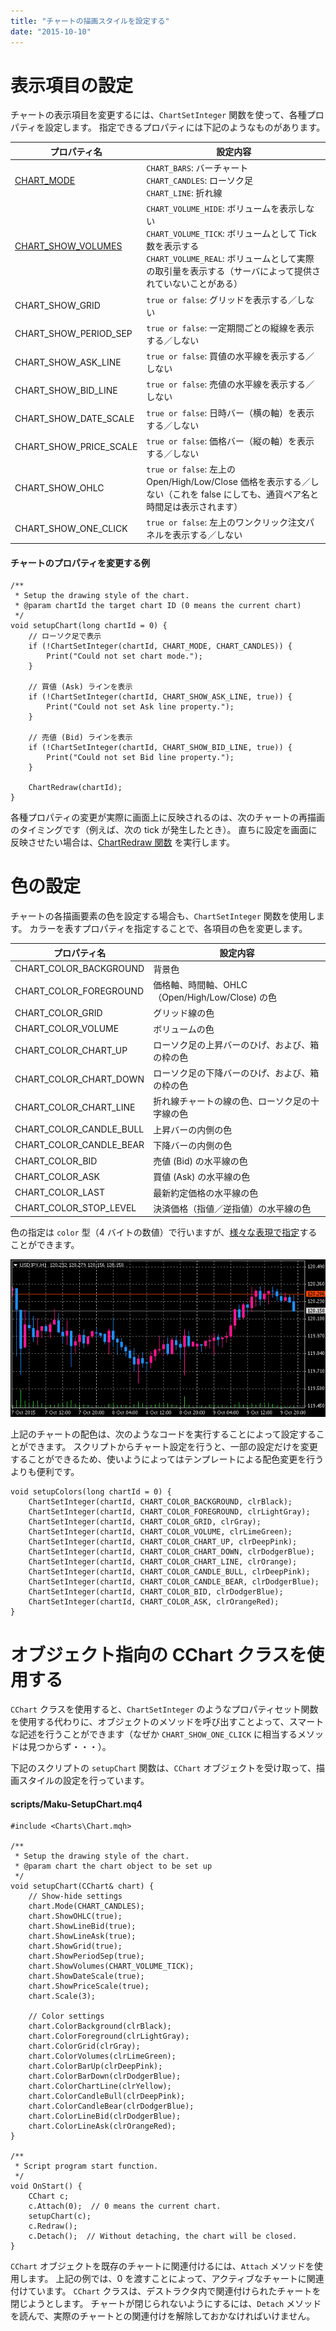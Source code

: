 ```yaml
---
title: "チャートの描画スタイルを設定する"
date: "2015-10-10"
---
```



表示項目の設定
====
チャートの表示項目を変更するには、`ChartSetInteger` 関数を使って、各種プロパティを設定します。
指定できるプロパティには下記のようなものがあります。

| プロパティ名 | 設定内容 |
| ------------ | -------- |
| [CHART_MODE](https://www.mql5.com/en/docs/constants/chartconstants/chart_view#enum_chart_mode) | `CHART_BARS`: バーチャート<br>`CHART_CANDLES`: ローソク足<br>`CHART_LINE`: 折れ線 |
| [CHART_SHOW_VOLUMES](https://www.mql5.com/en/docs/constants/chartconstants/chart_view#enum_chart_volume_mode) | `CHART_VOLUME_HIDE`: ボリュームを表示しない<br>`CHART_VOLUME_TICK`: ボリュームとして Tick 数を表示する<br>`CHART_VOLUME_REAL`: ボリュームとして実際の取引量を表示する（サーバによって提供されていないことがある） |
| CHART_SHOW_GRID | `true or false`: グリッドを表示する／しない |
| CHART_SHOW_PERIOD_SEP | `true or false`: 一定期間ごとの縦線を表示する／しない |
| CHART_SHOW_ASK_LINE | `true or false`: 買値の水平線を表示する／しない |
| CHART_SHOW_BID_LINE | `true or false`: 売値の水平線を表示する／しない |
| CHART_SHOW_DATE_SCALE | `true or false`: 日時バー（横の軸）を表示する／しない |
| CHART_SHOW_PRICE_SCALE | `true or false`: 価格バー（縦の軸）を表示する／しない |
| CHART_SHOW_OHLC | `true or false`: 左上の Open/High/Low/Close 価格を表示する／しない（これを false にしても、通貨ペア名と時間足は表示されます） |
| CHART_SHOW_ONE_CLICK | `true or false`: 左上のワンクリック注文パネルを表示する／しない |


#### チャートのプロパティを変更する例
```mql
/**
 * Setup the drawing style of the chart.
 * @param chartId the target chart ID (0 means the current chart)
 */
void setupChart(long chartId = 0) {
    // ローソク足で表示
    if (!ChartSetInteger(chartId, CHART_MODE, CHART_CANDLES)) {
        Print("Could not set chart mode.");
    }

    // 買値 (Ask) ラインを表示
    if (!ChartSetInteger(chartId, CHART_SHOW_ASK_LINE, true)) {
        Print("Could not set Ask line property.");
    }

    // 売値 (Bid) ラインを表示
    if (!ChartSetInteger(chartId, CHART_SHOW_BID_LINE, true)) {
        Print("Could not set Bid line property.");
    }

    ChartRedraw(chartId);
}
```

各種プロパティの変更が実際に画面上に反映されるのは、次のチャートの再描画のタイミングです（例えば、次の tick が発生したとき）。
直ちに設定を画面に反映させたい場合は、[ChartRedraw 関数](https://www.mql5.com/en/docs/chart_operations/chartredraw) を実行します。


色の設定
====
チャートの各描画要素の色を設定する場合も、`ChartSetInteger` 関数を使用します。
カラーを表すプロパティを指定することで、各項目の色を変更します。

| プロパティ名 | 設定内容 |
| ------------ | -------- |
| CHART_COLOR_BACKGROUND | 背景色 |
| CHART_COLOR_FOREGROUND | 価格軸、時間軸、OHLC（Open/High/Low/Close) の色 |
| CHART_COLOR_GRID | グリッド線の色 |
| CHART_COLOR_VOLUME | ボリュームの色 |
| CHART_COLOR_CHART_UP | ローソク足の上昇バーのひげ、および、箱の枠の色 |
| CHART_COLOR_CHART_DOWN | ローソク足の下降バーのひげ、および、箱の枠の色 |
| CHART_COLOR_CHART_LINE | 折れ線チャートの線の色、ローソク足の十字線の色 |
| CHART_COLOR_CANDLE_BULL | 上昇バーの内側の色 |
| CHART_COLOR_CANDLE_BEAR | 下降バーの内側の色 |
| CHART_COLOR_BID | 売値 (Bid) の水平線の色 |
| CHART_COLOR_ASK | 買値 (Ask) の水平線の色 |
| CHART_COLOR_LAST | 最新約定価格の水平線の色 |
| CHART_COLOR_STOP_LEVEL | 決済価格（指値／逆指値）の水平線の色 |

色の指定は `color` 型（4 バイトの数値）で行いますが、[様々な表現で指定](colors.html)することができます。

![drawing-style.png](drawing-style.png)

上記のチャートの配色は、次のようなコードを実行することによって設定することができます。
スクリプトからチャート設定を行うと、一部の設定だけを変更することができるため、使いようによってはテンプレートによる配色変更を行うよりも便利です。

```mql
void setupColors(long chartId = 0) {
    ChartSetInteger(chartId, CHART_COLOR_BACKGROUND, clrBlack);
    ChartSetInteger(chartId, CHART_COLOR_FOREGROUND, clrLightGray);
    ChartSetInteger(chartId, CHART_COLOR_GRID, clrGray);
    ChartSetInteger(chartId, CHART_COLOR_VOLUME, clrLimeGreen);
    ChartSetInteger(chartId, CHART_COLOR_CHART_UP, clrDeepPink);
    ChartSetInteger(chartId, CHART_COLOR_CHART_DOWN, clrDodgerBlue);
    ChartSetInteger(chartId, CHART_COLOR_CHART_LINE, clrOrange);
    ChartSetInteger(chartId, CHART_COLOR_CANDLE_BULL, clrDeepPink);
    ChartSetInteger(chartId, CHART_COLOR_CANDLE_BEAR, clrDodgerBlue);
    ChartSetInteger(chartId, CHART_COLOR_BID, clrDodgerBlue);
    ChartSetInteger(chartId, CHART_COLOR_ASK, clrOrangeRed);
}
```

オブジェクト指向の CChart クラスを使用する
====

`CChart` クラスを使用すると、`ChartSetInteger` のようなプロパティセット関数を使用する代わりに、オブジェクトのメソッドを呼び出すことよって、スマートな記述を行うことができます（なぜか `CHART_SHOW_ONE_CLICK` に相当するメソッドは見つからず・・・）。

下記のスクリプトの `setupChart` 関数は、`CChart` オブジェクトを受け取って、描画スタイルの設定を行っています。

#### scripts/Maku-SetupChart.mq4

```mql
#include <Charts\Chart.mqh>

/**
 * Setup the drawing style of the chart.
 * @param chart the chart object to be set up
 */
void setupChart(CChart& chart) {
    // Show-hide settings
    chart.Mode(CHART_CANDLES);
    chart.ShowOHLC(true);
    chart.ShowLineBid(true);
    chart.ShowLineAsk(true);
    chart.ShowGrid(true);
    chart.ShowPeriodSep(true);
    chart.ShowVolumes(CHART_VOLUME_TICK);
    chart.ShowDateScale(true);
    chart.ShowPriceScale(true);
    chart.Scale(3);

    // Color settings
    chart.ColorBackground(clrBlack);
    chart.ColorForeground(clrLightGray);
    chart.ColorGrid(clrGray);
    chart.ColorVolumes(clrLimeGreen);
    chart.ColorBarUp(clrDeepPink);
    chart.ColorBarDown(clrDodgerBlue);
    chart.ColorChartLine(clrYellow);
    chart.ColorCandleBull(clrDeepPink);
    chart.ColorCandleBear(clrDodgerBlue);
    chart.ColorLineBid(clrDodgerBlue);
    chart.ColorLineAsk(clrOrangeRed);
}

/**
 * Script program start function.
 */
void OnStart() {
    CChart c;
    c.Attach(0);  // 0 means the current chart.
    setupChart(c);
    c.Redraw();
    c.Detach();  // Without detaching, the chart will be closed.
}
```

`CChart` オブジェクトを既存のチャートに関連付けるには、`Attach` メソッドを使用します。
上記の例では、0 を渡すことによって、アクティブなチャートに関連付けています。
`CChart` クラスは、デストラクタ内で関連付けられたチャートを閉じようとします。
チャートが閉じられないようにするには、`Detach` メソッドを読んで、実際のチャートとの関連付けを解除しておかなければいけません。

